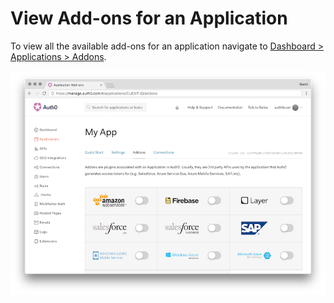 

# View Add-ons for an Application

To view all the available add-ons for an application navigate to [Dashboard > Applications > Addons](${manage_url}/#/applications/${account.clientId}/addons).

![Application Addons List](/media/articles/applications/addons-dashboard-list.png)
